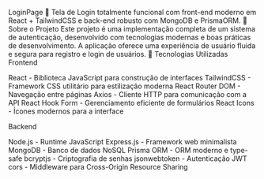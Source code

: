 LoginPage 🔐
Tela de Login totalmente funcional com front-end moderno em React + TailwindCSS e back-end robusto com MongoDB e PrismaORM.
🎯 Sobre o Projeto
Este projeto é uma implementação completa de um sistema de autenticação, desenvolvido com tecnologias modernas e boas práticas de desenvolvimento. A aplicação oferece uma experiência de usuário fluida e segura para registro e login de usuários.
🚀 Tecnologias Utilizadas
Frontend

React - Biblioteca JavaScript para construção de interfaces
TailwindCSS - Framework CSS utilitário para estilização moderna
React Router DOM - Navegação entre páginas
Axios - Cliente HTTP para comunicação com a API
React Hook Form - Gerenciamento eficiente de formulários
React Icons - Ícones modernos para a interface

Backend

Node.js - Runtime JavaScript 
Express.js - Framework web minimalista
MongoDB - Banco de dados NoSQL
Prisma ORM - ORM moderno e type-safe
bcryptjs - Criptografia de senhas
jsonwebtoken - Autenticação JWT
cors - Middleware para Cross-Origin Resource Sharing
